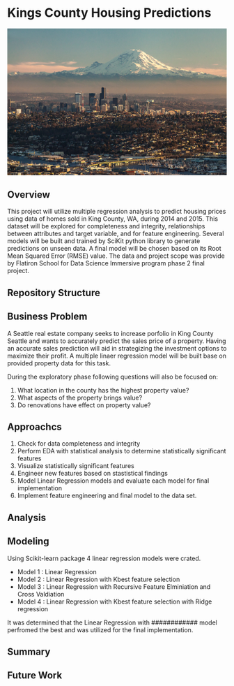 # Kings County Housing Predictions
![seattle](https://github.com/edejesus196/King_County_Housing_Price_Predictions/blob/main/images/Downtownseattlerainier2015nst.jpg)

## Overview
This project will utilize multiple regression analysis to predict housing prices using data of homes sold in King County, WA, during 2014 and 2015. This dataset will be explored for completeness and integrity, relationships between attributes and target variable, and for feature engineering. Several models will be built and trained by SciKit python library to generate predictions on unseen data. A final model will be chosen based on its Root Mean Squared Error (RMSE) value. The data and project scope was provide by Flatiron School for Data Science Immersive program phase 2 final project.


## Repository Structure

## Business Problem
A Seattle real estate company seeks to increase porfolio in King County Seattle and wants to accurately predict the sales price of a property. Having an accurate sales prediction will aid in strategizing the investment options to maximize their profit. A multiple linaer regression model will be built base on provided property data for this task. 

During the exploratory phase following questions will also be focused on:
1. What location in the county has the highest property value?
2. What aspects of the property brings value?
3. Do renovations have effect on property value?

## Approachcs
1. Check for data completeness and integrity
2. Perform EDA with statistical analysis to determine statistically significant features
3. Visualize statistically significant features
4. Engineer new features based on stastistical findings
5. Model Linear Regression models and evaluate each model for final implementation
6. Implement feature engineering and final model to the data set. 

## Analysis

## Modeling
Using Scikit-learn package 4 linear regression models were crated.
- Model 1 : Linear Regression
- Model 2 : Linear Regression with Kbest feature selection
- Model 3 : Linear Regression with Recursive Feature Elminiation and Cross Valdiation
- Model 4 : Linear Regression with Kbest feature selection with Ridge regression

It was determined that the Linear Regression with ############ model perfromed the best and was utilized for the final implementation. 

## Summary

## Future Work 